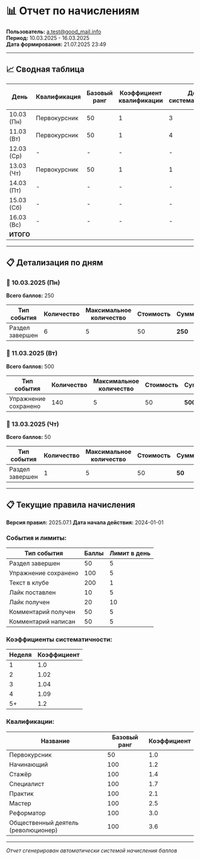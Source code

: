 # 📊 Отчет по начислениям

**Пользователь:** a.test@good_mail.info  
**Период:** 10.03.2025 - 16.03.2025  
**Дата формирования:** 21.07.2025 23:49

---

## 📈 Сводная таблица

| День | Квалификация | Базовый ранг | Коэффициент квалификации | День систематичности | Неделя систематичности | Коэффициент систематичности | Ранг | Версия правил | Баллов за день |
|------|--------------|--------------|--------------------------|---------------------|------------------------|----------------------------|------|---------------|----------------|
| 10.03 (Пн) | Первокурсник | 50 | 1 | 3 | 1 | 1 | 50 | 2025.07.1 | **50** |
| 11.03 (Вт) | Первокурсник | 50 | 1 | 4 | 1 | 1 | 50 | 2025.07.1 | **50** |
| 12.03 (Ср) | - | - | - | - | - | - | - | - | **0** |
| 13.03 (Чт) | Первокурсник | 50 | 1 | 1 | 1 | 1 | 50 | 2025.07.1 | **50** |
| 14.03 (Пт) | - | - | - | - | - | - | - | - | **0** |
| 15.03 (Сб) | - | - | - | - | - | - | - | - | **0** |
| 16.03 (Вс) | - | - | - | - | - | - | - | - | **0** |
| **ИТОГО** | | | | | | | | | **150** |

---

## 📋 Детализация по дням

### 📅 10.03.2025 (Пн)

**Всего баллов:** 250

| Тип события | Количество | Максимальное количество | Стоимость | Сумма |
|-------------|------------|------------------------|-----------|-------|
| Раздел завершен | 6 | 5 | 50| **250** |

### 📅 11.03.2025 (Вт)

**Всего баллов:** 500

| Тип события | Количество | Максимальное количество | Стоимость | Сумма |
|-------------|------------|------------------------|-----------|-------|
| Упражнение сохранено | 140 | 5 | 50 | **500** |

### 📅 13.03.2025 (Чт)

**Всего баллов:** 50

| Тип события | Количество | Максимальное количество | Стоимость | Сумма |
|-------------|------------|------------------------|-----------|-------|
| Раздел завершен | 1 | 5 | 50 | **50** |

---

## 📋 Текущие правила начисления

**Версия правил:** 2025.07.1
**Дата начала действия:** 2024-01-01

### События и лимиты:

| Тип события | Баллы | Лимит в день |
|-------------|--------|---------------|
| Раздел завершен | 50 | 5 |
| Упражнение сохранено | 100 | 5 |
| Текст в клубе | 200 | 1 |
| Лайк поставлен | 10 | 5 |
| Лайк получен | 20 | 10 |
| Комментарий получен | 50 | 5 |
| Комментарий написан | 50 | 5 |


### Коэффициенты систематичности:

| Неделя | Коэффициент |
|--------|-------------|
| 1 | 1.0 |
| 2 | 1.02 |
| 3 | 1.04 |
| 4 | 1.09 |
| 5+ | 1.2 |

### Квалификации:

| Название | Базовый ранг | Коэффициент |
|----------|--------------|-------------|
| Первокурсник | 50 | 1.0 |
| Начинающий | 100 | 1.2 |
| Стажёр | 100 | 1.4 |
| Специалист | 100 | 1.7 |
| Практик | 100 | 2.1 |
| Мастер | 100 | 2.5 |
| Реформатор | 100 | 3.0 |
| Общественный деятель (революционер) | 100 | 3.6 |

---

*Отчет сгенерирован автоматически системой начисления баллов*
